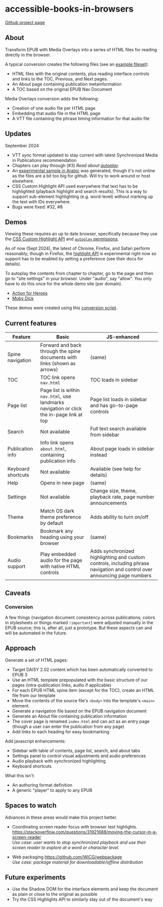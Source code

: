 # accessible-books-in-browsers

[Github project page](https://github.com/daisy/accessible-books-in-browsers)

## About 

Transform EPUB with Media Overlays into a series of HTML files for reading directly in the browser. 

A typical conversion creates the following files (see an [example fileset](https://github.com/daisy/accessible-books-in-browsers/tree/main/demos/moby-dick)):
- HTML files with the original contents, plus reading interface controls and links to the TOC, Previous, and Next pages.
- An About page containing publication metainformation
- A TOC based on the original EPUB Nav Document

Media Overlays conversion adds the following:
- Creation of one audio file per HTML page
- Embedding that audio file in the HTML page
- A VTT file containing the phrase timing information for that audio file

## Updates

September 2024

* VTT sync format updated to stay current with latest Synchronized Media in Publications recommendation
* Chapters can play through (#3) 
_Read about [autoplay](https://github.com/daisy/accessible-books-in-browsers/wiki/About-%60autoplay%60)_
* An [experimental sample in Arabic](https://github.com/daisy/accessible-books-in-browsers/wiki/Right-to-left-support) was generated, though it's not online as the files are a bit too big for github. Will try to work around or host elsewhere.
* CSS Custom Highlight API used everywhere that text has to be highlighted (playback highlight and search results). This is a way to support sub-element highlighting (e.g. word-level) without marking up the text with IDs everywhere.
* Bugs were fixed: #32, #8

## Demos

Viewing these requires an up to date browser, specifically because they use the [CSS Custom Highlight API](https://developer.mozilla.org/en-US/docs/Web/API/CSS_Custom_Highlight_API#browser_compatibility) and [`autoplay` permissions](https://developer.mozilla.org/en-US/docs/Web/API/CSS_Custom_Highlight_API#browser_compatibility).

As of now (Sept 2024), the latest of Chrome, Firefox, and Safari perform reasonably; though in Firefox, the [highlight API](https://developer.mozilla.org/en-US/docs/Mozilla/Firefox/Experimental_features#css_custom_highlight_api) is experimental right now so support has to be enabled by setting a preference (see their docs for details).

To autoplay the contents from chapter to chapter, go to the page and then go to "site settings" in your browser. Under "audio", say "allow". You only have to do this once for the whole demo site (per domain).

* [Action for Heroes](https://daisy.github.io/accessible-books-in-browsers/demos/action-for-heroes)
* [Moby Dick](https://daisy.github.io/accessible-books-in-browsers/demos/moby-dick)

These demos were created using this [conversion script](https://github.com/daisy/accessible-books-in-browsers/tree/main/convert). 


## Current features

| Feature | Basic | JS-enhanced |
|---------|-------|-------------|
| Spine navigation | Forward and back through the spine documents with links (shown as arrows) | (same) | 
| TOC | TOC link opens `nav.html`| TOC loads in sidebar | 
| Page list | Page list is within `nav.html`, use landmarks navigation or click the in-page link at top | Page list loads in sidebar and has go-to-page controls | 
| Search | Not available | Full text search available from sidebar |
| Publication info | Info link opens `about.html`, containing publication info | About page loads in sidebar instead|
| Keyboard shortcuts | Not available | Available (see help for details) | 
| Help | Opens in new page | (same) |
| Settings | Not available | Change size, theme, playback rate, page number announcements |
| Theme | Match OS dark theme preference by default | Adds ability to turn on/off |
| Bookmarks | Bookmark any heading using your browser | (same) |
| Audio support | Play embedded audio for the page with native HTML controls | Adds synchronized highlighting and custom controls, including phrase navigation and control over announcing page numbers|


## Caveats

### Conversion
A few things (navigation document consistency across publications; colors in stylesheets or things marked `!important`) were adjusted manually in the EPUB source; this is, after all, just a prototype. But these aspects can and will be automated in the future.


## Approach

Generate a set of HTML pages:
* Target DAISY 2.02 content which has been automatically converted to EPUB 3
* Use an HTML template prepopulated with the basic structure of our pages (intra-publication links, audio if applicable)
* For each EPUB HTML spine item (except for the TOC), create an HTML file from our template
* Move the contents of the source file's `<body>` into the template's `<main>` element.
* Generate a navigation file based on the EPUB navigation document
* Generate an About file containing publication information
* The cover page is renamed `index.html` and can act as an entry page (though a user can enter the publication from any page)
* Add links to each heading for easy bookmarking

Add javascript enhancements:
* Sidebar with table of contents, page list, search, and about tabs
* Settings panel to control visual adjustments and audio preferences
* Audio playback with synchronized highlighting
* Keyboard shortcuts

What this isn't:
* An authoring format definition
* A generic "player" to apply to any EPUB


## Spaces to watch

Advances in these areas would make this project better.

* Coordinating screen reader focus with browser text highlights.
https://stackoverflow.com/questions/31921688/moving-the-cursor-in-a-screen-reader  
_Use case: user wants to stop synchronized playback and use their screen reader to explore at a word or character level._

* Web packaging
https://github.com/WICG/webpackage  
_Use case: package material for downloadable/offline distribution_

## Future experiments
* Use the Shadow DOM for the interface elements and keep the document as plain or close to the original as possible
* Try the CSS Highlights API to similarly stay out of the document's way

